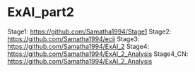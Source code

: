 # ExAI_part2


Stage1: https://github.com/Samatha1994/Stage1
Stage2: https://github.com/Samatha1994/ecii
Stage3: https://github.com/Samatha1994/ExAI_2
Stage4: https://github.com/Samatha1994/ExAI_2_Analysis
Stage4_CN: https://github.com/Samatha1994/ExAI_2_Analysis
